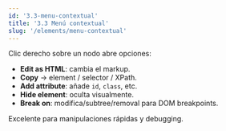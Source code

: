 ```yaml
---
id: '3.3-menu-contextual'
title: '3.3 Menú contextual'
slug: '/elements/menu-contextual'
---
```


Clic derecho sobre un nodo abre opciones:

- **Edit as HTML**: cambia el markup.
- **Copy** → element / selector / XPath.
- **Add attribute**: añade `id`, `class`, etc.
- **Hide element**: oculta visualmente.
- **Break on**: modifica/subtree/removal para DOM breakpoints.

Excelente para manipulaciones rápidas y debugging.